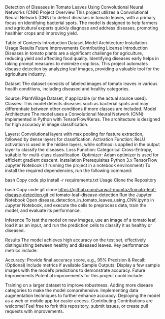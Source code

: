 Detection of Diseases in Tomato Leaves Using Convolutional Neural Networks (CNN)
Project Overview
This project utilizes a Convolutional Neural Network (CNN) to detect diseases in tomato leaves, with a primary focus on identifying bacterial spots. The model is designed to help farmers and agricultural experts quickly diagnose and address diseases, promoting healthier crops and improving yield.

Table of Contents
Introduction
Dataset
Model Architecture
Installation
Usage
Results
Future Improvements
Contributing
License
Introduction
Diseases in tomato plants are a significant challenge for agriculture, reducing yield and affecting food quality. Identifying diseases early helps in taking prompt measures to minimize crop loss. This project automates disease detection by analyzing leaf images, providing a valuable tool for the agriculture industry.

Dataset
The dataset consists of labeled images of tomato leaves in various health conditions, including diseased and healthy categories.

Source: PlantVillage Dataset, if applicable (or the actual source used).
Classes: This model detects diseases such as bacterial spots and may differentiate between other conditions if more classes are included.
Model Architecture
The model uses a Convolutional Neural Network (CNN) implemented in Python with TensorFlow/Keras. The architecture is designed for high accuracy in image classification.

Layers: Convolutional layers with max pooling for feature extraction, followed by dense layers for classification.
Activation Function: ReLU activation is used in the hidden layers, while softmax is applied in the output layer to classify the diseases.
Loss Function: Categorical Cross-Entropy, suitable for multi-class classification.
Optimizer: Adam optimizer is used for efficient gradient descent.
Installation
Prerequisites
Python 3.x
TensorFlow
Jupyter Notebook (if running the project in a notebook environment)
To install the required dependencies, run the following command:

bash
Copy code
pip install -r requirements.txt
Usage
Clone the Repository

bash
Copy code
git clone https://github.com/sarwat-mumtaz/tomato-leaf-disease-detection.git
cd tomato-leaf-disease-detection
Run the Jupyter Notebook Open disease_detection_in_tomato_leaves_using_CNN.ipynb in Jupyter Notebook, and execute the cells to preprocess data, train the model, and evaluate its performance.

Inference To test the model on new images, use an image of a tomato leaf, load it as an input, and run the prediction cells to classify it as healthy or diseased.

Results
The model achieves high accuracy on the test set, effectively distinguishing between healthy and diseased leaves. Key performance metrics include:

Accuracy: Provide final accuracy score, e.g., 95%
Precision & Recall: (Optional) Include metrics if available
Sample Outputs: Display a few sample images with the model’s predictions to demonstrate accuracy.
Future Improvements
Potential improvements for this project could include:

Training on a larger dataset to improve robustness.
Adding more disease categories to make the model comprehensive.
Implementing data augmentation techniques to further enhance accuracy.
Deploying the model as a web or mobile app for easier access.
Contributing
Contributions are welcome! Feel free to fork this repository, submit issues, or create pull requests with improvements.
